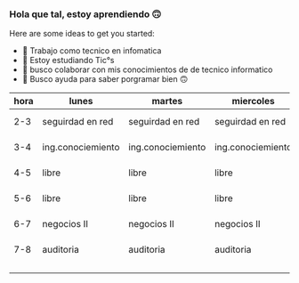 ### Hola que tal, estoy aprendiendo 🙃


Here are some ideas to get you started:

- 🔭 Trabajo como tecnico en infomatica 
- 🌱 Estoy estudiando Tic°s 
- 👯 busco colaborar con mis conocimientos de de tecnico informatico
- 🤔 Busco ayuda para saber porgramar bien 🙃

| hora  | lunes             | martes            | miercoles         | jueves            | viernes    |   |   |   |   |
|-------|-------------------|-------------------|-------------------|-------------------|------------|---|---|---|---|
| 2-3   | seguirdad en red  | seguirdad en red  | seguirdad en red  | seguirdad en red  | sin clase  |   |   |   |   |
| 3-4   | ing.conociemiento | ing.conociemiento | ing.conociemiento | ing.conociemiento | sin clase  |   |   |   |   |
| 4-5   | libre             | libre             | libre             | libre             | sin clase  |   |   |   |   |
| 5-6   | libre             | libre             | libre             | libre             | sin clase  |   |   |   |   |
| 6-7   | negocios II       | negocios II       | negocios II       | negocios II       | sin clase  |   |   |   |   |
| 7-8   | auditoria         | auditoria         | auditoria         | auditoria         | sin clase  |   |   |   |   |
|       |                   |                   |                   |                   |            |   |   |   |   |
|       |                   |                   |                   |                   |            |   |   |   |   |
|       |                   |                   |                   |                   |            |   |   |   |   |

